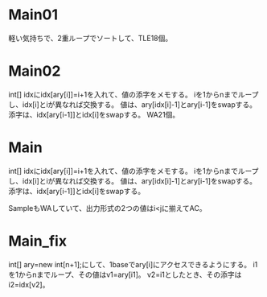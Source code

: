 # Main01
軽い気持ちで、2重ループでソートして、TLE18個。

# Main02
int[] idxにidx[ary[i]]=i+1を入れて、値の添字をメモする。
iを1からnまでループし、idx\[i\]とiが異なれば交換する。
値は、ary[idx[i]-1]とary[i-1]をswapする。
添字は、idx[ary[i-1]]とidx[i]をswapする。
WA21個。

# Main
int[] idxにidx[ary[i]]=i+1を入れて、値の添字をメモする。
iを1からnまでループし、idx\[i\]とiが異なれば交換する。
値は、ary[idx[i]-1]とary[i-1]をswapする。
添字は、idx[ary[i-1]]とidx[i]をswapする。

SampleもWAしていて、出力形式の2つの値はi<jに揃えてAC。

# Main\_fix
int[] ary=new int[n+1];にして、1baseでary\[i\]にアクセスできるようにする。
i1を1からnまでループ、その値はv1=ary[i1]。
v2=i1としたとき、その添字はi2=idx[v2]。

